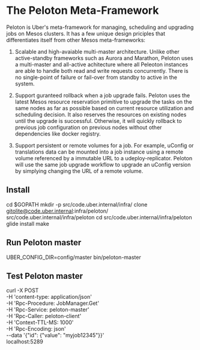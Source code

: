 The Peloton Meta-Framework
===========================


Peloton is Uber's meta-framework for managing, scheduling and
upgrading jobs on Mesos clusters. It has a few unique design priciples
that differentiates itself from other Mesos meta-frameworks:

1. Scalable and high-avaiable multi-master architecture. Unlike other
active-standby frameworks such as Aurora and Marathon, Peloton uses a
multi-master and all-active achitecture where all Peleoton instances
are able to handle both read and write requests concurrently. There is
no single-point of failure or fail-over from standby to active in the
system.

2. Support guranteed rollback when a job upgrade fails. Peloton uses
the latest Mesos resource reservation primitive to upgrade the tasks
on the same nodes as far as possible based on current resource
utilization and scheduling decision. It also reserves the resources on
existing nodes until the upgrade is successful. Otherwise, it will
quickly rollback to previous job configuration on previous nodes
without other dependencies like docker registry.

3. Support persistent or remote volumes for a job. For example,
uConfig or translations data can be mounted into a job instance using
a remote volume referenced by a immutable URL to a
udeploy-replicator. Peloton will use the same job upgrade workflow to
upgrade an uConfig version by simplying changing the URL of a remote
volume.


## Install

cd $GOPATH
mkdir -p src/code.uber.internal/infra/
clone gitolite@code.uber.internal:infra/peloton/ src/code.uber.internal/infra/peloton
cd src/code.uber.internal/infra/peloton
glide install
make

## Run Peloton master

UBER_CONFIG_DIR=config/master bin/peloton-master


## Test Peloton master

curl -X POST  \
     -H 'content-type: application/json'  \
     -H 'Rpc-Procedure: JobManager.Get'   \
     -H 'Rpc-Service: peloton-master'     \
     -H 'Rpc-Caller: peloton-client'      \
     -H 'Context-TTL-MS: 1000'            \
     -H 'Rpc-Encoding: json'              \
     --data '{"id": {"value": "myjob12345"}}' 	\
    localhost:5289
